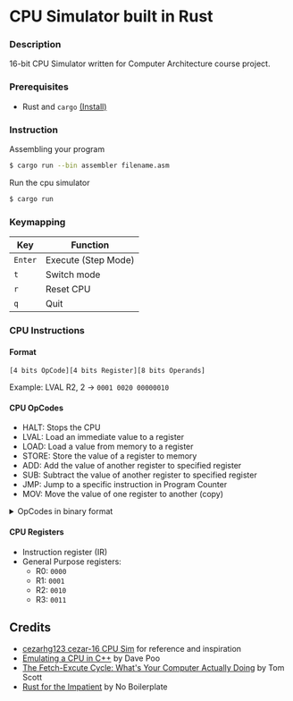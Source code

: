 # CPU Simulator built in Rust

### Description

16-bit CPU Simulator written for Computer Architecture course project.

### Prerequisites

- Rust and `cargo` [(Install)](https://www.rust-lang.org/learn/get-started)

### Instruction

Assembling your program

```bash
$ cargo run --bin assembler filename.asm
```

Run the cpu simulator

```bash
$ cargo run
```

### Keymapping

| Key     | Function            |
| ------- | ------------------- |
| `Enter` | Execute (Step Mode) |
| `t`     | Switch mode         |
| `r`     | Reset CPU           |
| `q`     | Quit                |

### CPU Instructions

#### Format

`[4 bits OpCode][4 bits Register][8 bits Operands]`

Example: LVAL R2, 2 -> `0001 0020 00000010`

#### CPU OpCodes

- HALT: Stops the CPU
- LVAL: Load an immediate value to a register
- LOAD: Load a value from memory to a register
- STORE: Store the value of a register to memory
- ADD: Add the value of another register to specified register
- SUB: Subtract the value of another register to specified register
- JMP: Jump to a specific instruction in Program Counter
- MOV: Move the value of one register to another (copy)

<details>

<summary>OpCodes in binary format</summary>

- HALT: `0000`
- LVAL: `0001`
- LOAD: `0010`
- STORE: `0011`
- ADD: `0100`
- SUB: `0101`
- JMP: `0110`
- MOV: `0111`

</details>

#### CPU Registers

- Instruction register (IR)
- General Purpose registers:
  - R0: `0000`
  - R1: `0001`
  - R2: `0010`
  - R3: `0011`

## Credits

- [cezarhg123 cezar-16 CPU Sim](https://github.com/cezarhg123/cezar-16) for
  reference and inspiration
- [Emulating a CPU in C++](https://www.youtube.com/watch?v=qJgsuQoy9bc) by Dave
  Poo
- [The Fetch-Excute Cycle: What's Your Computer Actually Doing](https://www.youtube.com/watch?v=Z5JC9Ve1sfI)
  by Tom Scott
- [Rust for the Impatient](https://www.youtube.com/watch?v=br3GIIQeefY) by No
  Boilerplate
